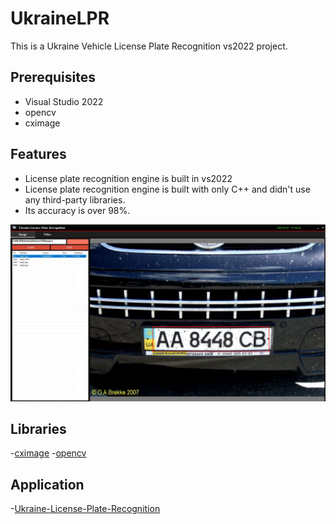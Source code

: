 # UkraineLPR
 This is a Ukraine Vehicle License Plate Recognition vs2022 project.

 ## Prerequisites
- Visual Studio 2022
- opencv
- cximage


## Features

- License plate recognition engine is built in vs2022
- License plate recognition engine is built with only C++ and didn't use any third-party libraries.
- Its accuracy is over 98%.

![more5](images/screenshot.jpg)
## Libraries
-[cximage](https://archive.org/download/third-party-libraries/cximage.zip)
-[opencv](https://archive.org/download/third-party-libraries/opencv.zip)

## Application 
-[Ukraine-License-Plate-Recognition](https://archive.org/download/ukraine-license-plate-recognition/Ukraine-License-Plate-Recognition.zip)